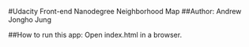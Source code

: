 #Udacity Front-end Nanodegree Neighborhood Map
##Author: Andrew Jongho Jung

##How to run this app:
Open index.html in a browser.

